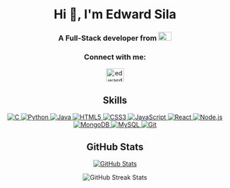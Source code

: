 <h1 align="center">Hi 👋, I'm Edward Sila</h1>
<h3 align="center">A Full-Stack developer from <img src="https://upload.wikimedia.org/wikipedia/commons/thumb/4/49/Flag_of_Kenya.svg/1280px-Flag_of_Kenya.svg.png" alt="Kenyan Flag" width="30" height="20"></h3>
<h3 align="center">Connect with me:</h3>
<p align="center">
  <a href="https://www.linkedin.com/in/edward-sila-a8a262242/" target="blank">
    <img align="center" src="https://cdn.jsdelivr.net/npm/simple-icons@3.0.1/icons/linkedin.svg" alt="edwardsila" height="30" width="40" />
  </a>
</p>

<h2 align="center">Skills</h2>
<p align="center">
  <a href="https://en.wikipedia.org/wiki/C_(programming_language)">
    <img src="https://img.icons8.com/color/48/000000/c-programming.png" alt="C" />
  </a>
  <a href="https://www.python.org/">
    <img src="https://img.icons8.com/color/48/000000/python.png" alt="Python" />
  </a>
  <a href="https://www.java.com/">
    <img src="https://img.icons8.com/color/48/000000/java-coffee-cup-logo.png" alt="Java" />
  </a>
  <a href="https://developer.mozilla.org/en-US/docs/Web/Guide/HTML/HTML5">
    <img src="https://img.icons8.com/color/48/000000/html-5.png" alt="HTML5" />
  </a>
  <a href="https://developer.mozilla.org/en-US/docs/Web/CSS">
    <img src="https://img.icons8.com/color/48/000000/css3.png" alt="CSS3" />
  </a>
  <a href="https://www.javascript.com/">
    <img src="https://img.icons8.com/color/48/000000/javascript.png" alt="JavaScript" />
  </a>
  <a href="https://reactjs.org/">
    <img src="https://img.icons8.com/color/48/000000/react-native.png" alt="React" />
  </a>
  <a href="https://nodejs.org/">
    <img src="https://img.icons8.com/color/48/000000/nodejs.png" alt="Node.js" />
  </a>
  <a href="https://www.mongodb.com/">
    <img src="https://img.icons8.com/color/48/000000/mongodb.png" alt="MongoDB" />
  </a>
  <a href="https://www.mysql.com/">
    <img src="https://img.icons8.com/color/48/000000/mysql-logo.png" alt="MySQL" />
  </a>
  <a href="https://git-scm.com/">
    <img src="https://img.icons8.com/color/48/000000/git.png" alt="Git" />
  </a>
</p>

<h2 align="center">GitHub Stats</h2>

<p align="center">
  <a href="https://github.com/edwardsila">
    <img src="https://github-readme-stats.vercel.app/api?username=edwardsila&show_icons=true&locale=en" alt="GitHub Stats" />
  </a>
</p>

<p align="center">
  <img src="https://github-readme-streak-stats.herokuapp.com/?user=edwardsila" alt="GitHub Streak Stats" />
</p>
